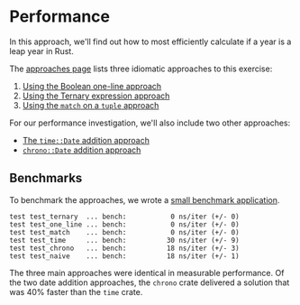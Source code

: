 # Performance

In this approach, we'll find out how to most efficiently calculate if a year is a leap year in Rust.

The [approaches page][approaches] lists three idiomatic approaches to this exercise:

1. [Using the Boolean one-line approach][approach-boolean-line]
2. [Using the Ternary expression approach][approach-ternary-expression]
3. [Using the `match` on a `tuple` approach][approach-match-on-a-tuple]

For our performance investigation, we'll also include two other approaches:

- [The `time::Date` addition approach][approach-date-add-time]
- [`chrono::Date` addition approach][approach-date-add-chrono]

## Benchmarks

To benchmark the approaches, we wrote a [small benchmark application][benchmark-application].

```
test test_ternary  ... bench:           0 ns/iter (+/- 0)
test test_one_line ... bench:           0 ns/iter (+/- 0)
test test_match    ... bench:           0 ns/iter (+/- 0)
test test_time     ... bench:          30 ns/iter (+/- 9)
test test_chrono   ... bench:          18 ns/iter (+/- 3)
test test_naive    ... bench:          18 ns/iter (+/- 1)
```

The three main approaches were identical in measurable performance.
Of the two date addition approaches, the `chrono` crate delivered a solution that was 40% faster than the `time` crate.

[approaches]: https://exercism.org/tracks/rust/exercises/leap/approaches
[approach-boolean-line]: https://exercism.org/tracks/rust/exercises/leap/approaches/boolean-one-line
[approach-ternary-expression]: https://exercism.org/tracks/rust/exercises/leap/approaches/ternary-expression
[approach-match-on-a-tuple]: https://exercism.org/tracks/rust/exercises/leap/approaches/match-on-a-tuple
[approach-date-add-time]: https://exercism.org/tracks/rust/exercises/leap/approaches/date-addition-time
[approach-date-add-chrono]: https://exercism.org/tracks/rust/exercises/leap/approaches/date-addition-chrono
[benchmark-application]: https://github.com/exercism/rust/blob/main/exercises/practice/leap/.articles/performance/code/main.rs


